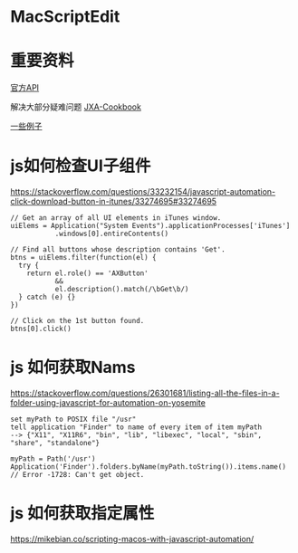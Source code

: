 # MacScriptEdit

# 重要资料
[官方API](https://developer.apple.com/library/archive/releasenotes/InterapplicationCommunication/RN-JavaScriptForAutomation/Articles/Introduction.html)  

解决大部分疑难问题 [JXA-Cookbook](https://github.com/JXA-Cookbook/JXA-Cookbook)  

[一些例子](https://gist.github.com/heckj/5b7bb332463a762639e179a37ea3a216)  

# js如何检查UI子组件
https://stackoverflow.com/questions/33232154/javascript-automation-click-download-button-in-itunes/33274695#33274695
```
// Get an array of all UI elements in iTunes window.
uiElems = Application("System Events").applicationProcesses['iTunes']
           .windows[0].entireContents()

// Find all buttons whose description contains 'Get'.
btns = uiElems.filter(function(el) { 
  try {
    return el.role() == 'AXButton' 
           &&
           el.description().match(/\bGet\b/)
  } catch (e) {}
})

// Click on the 1st button found.
btns[0].click()
```


# js 如何获取Nams
https://stackoverflow.com/questions/26301681/listing-all-the-files-in-a-folder-using-javascript-for-automation-on-yosemite
```
set myPath to POSIX file "/usr"
tell application "Finder" to name of every item of item myPath
--> {"X11", "X11R6", "bin", "lib", "libexec", "local", "sbin", "share", "standalone"}

myPath = Path('/usr')
Application('Finder').folders.byName(myPath.toString()).items.name()
// Error -1728: Can't get object.
```

# js 如何获取指定属性
https://mikebian.co/scripting-macos-with-javascript-automation/

